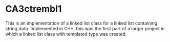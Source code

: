 # CA3ctrembl1
This is an implementation of a linked list class for a linked list containing string data.
Implemented in C++, this was the first part of a larger project in which a linked list class with templated type was created.
